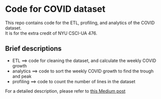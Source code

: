 # Code for COVID dataset
This repo contains code for the ETL, profiling, and analytics of the COVID dataset.  
It is for the extra credit of NYU CSCI-UA 476.  

## Brief descriptions
- ETL       ==>     code for cleaning the dataset, and calculate the weekly COVID growth
- analytics ==>     code to sort the weekly COVID growth to find the trough and peak
- profiling ==>     code to count the number of lines in the dataset

For a detailed description, please refer to [this Medium post](https://dm4524.medium.com/analytics-of-covid-dataset-nyu-csci-476-extra-credit-d1c88e2eabed)